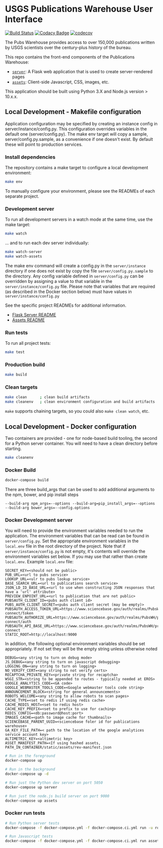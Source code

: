 # USGS Publications Warehouse User Interface

[![Build Status](https://travis-ci.com/usgs/pubswh-ui.svg?branch=master)](https://travis-ci.com/usgs/pubswh-ui)
[![Codacy Badge](https://api.codacy.com/project/badge/Grade/1f1df7eea3b04596bdb66fcaccb095e1)](https://www.codacy.com/app/usgs_wma_dev/pubswh-ui?utm_source=github.com&amp;utm_medium=referral&amp;utm_content=usgs/pubswh-ui&amp;utm_campaign=Badge_Grade)
[![codecov](https://codecov.io/gh/usgs/pubswh-ui/branch/master/graph/badge.svg)](https://codecov.io/gh/usgs/pubswh-ui)

The Pubs Warehouse provides access to over 150,000 publications written by USGS
scientists over the century-plus history of the bureau.

This repo contains the front-end components of the Publications Warehouse:

- [`server`](server): A Flask web application that is used to create server-rendered pages
- [`assets`](assets): Client-side Javascript, CSS, images, etc.

This application should be built using Python 3.X and Node.js version > 10.x.x.

## Local Development - Makefile configuration
Application configuration may be specified by creating an instance config in server/instance/config.py. This 
configuration overrides variables in the default one (server/config.py). The make env target will copy a 
sample, server/config.py.sample, as a convenience if one doesn't exist. By default these will point to 
production services.

### Install dependencies

The repository contains a make target to configure a local development environment:

```bash
make env
```

To manually configure your environment, please see the READMEs of each separate project.

### Development server

To run all development servers in a watch mode at the same time, use the make target:

```bash
make watch
```

... and to run each dev server individually:

```bash
make watch-server
make watch-assets
```

The make env command will create a config.py in the ```server/instance``` directory if one
does not exist by copy the file ```server/config.py.sample``` to the directory. Any config
variable defined in ```server/config.py``` can be overridden by assigning a value
to that variable in the ```server/instance/config.py``` file. Please note that
variables that are required (as described in the Docker section below) must have
values in ```server/instance/config.py```

See the specific project READMEs for additional information.

- [Flask Server README](./server/README.md)
- [Assets README](./assets/README.md)

### Run tests

To run all project tests:

```bash
make test
```

### Production build

```bash
make build
```

### Clean targets

```bash
make clean      ; clean build artifacts
make cleanenv   ; clean environment configuration and build artifacts
```

`make` supports chaining targets, so you could also `make clean watch`, etc.

## Local Development - Docker configuration

Two containers are provided - one for node-based build tooling, the second for
a Python server container. You will need to have a clean directory before starting.
```bash
make cleanenv
```
### Docker Build

```bash
docker-compose build
```
There are three build_args that can be used to add additional arguments to the npm, bower, and pip install steps
```text
--build-arg npm_args=--options --build-arg=pip_install_args=--options --build-arg bower_args=--config.options
```

### Docker Development server

You will need to provide the environment variables needed to run the application. The environment variables that
can be read can be found in ```server/config.py```. Set the appropriate environment
variables in the `local.env` file in the root directory of the project.  Note that if ```server/instance/config.py```
is not empty, it's contents will override the environment variables set below. If you may use that rather than create
```local.env```. Example `local.env` file:
```text
SECRET_KEY=<should not be public>
PUB_URL=<url to pubs service>
LOOKUP_URL=<ulr to pubs lookup service>
BASE_SEARCH_URL=<url to publications search service>
JSON_LD_ID_BASE_URL=<url to use when constructing JSON responses that have a 'url' attribute>
PREVIEW_ENPOINT_URL=<url to publication that are not public>
PUBSAUTH_CLIENT_ID=<pubs auth client id>
PUBS_AUTH_CLIENT_SECRET=<pubs auth client secret (may be empty)>
PUBSAUTH_ACCESS_TOKEN_URL=https://www.sciencebase.gov/auth/realms/PubsWH/protocol/openid-connect/token
PUBSAUTH_AUTHORIZE_URL=https://www.sciencebase.gov/auth/realms/PubsWH/protocol/openid-connect/auth
PUBSAUTH_API_BASE_URL=https://www.sciencebase.gov/auth/realms/PubsWH/protocol/openid-connect
STATIC_ROOT=http://localhost:9000
```

In addition, the following optional environment variables should be set appropriately. If not set they will be
the empty string unless otherwise noted
```text
DEBUG=<any string to turn on debug mode>
JS_DEBUG=<any string to turn on javascript debugging>
LOGGING_ON=<any string to turn on logging>
NO_VERIFY_CERT=<any string to not verify certs>
RECAPTCHA_PRIVATE_KEY=<private string for recaptcha>
WSGI_STR=<string to be appended to routes - typically needed at EROS>
GOOGLE_ANALYTICS_CODE=<GA code>
GOOGLE_WEBMASTER_TOOLS_CODE=<Google webmaster tools code string>
ANNOUNCEMENT_BLOCK=<string for general announcements>
ROBOTS_WELCOME=<any string to allow robots to scan pages>
CACHE_TYPE=<set to redis if using redis cache>
CACHE_REDIS_HOST=<set to redis host>
CACHE_KEY_PREFIX=<set to prefix to use for caching>
REDIS_CONFIG=<db:password@host:port>
IMAGES_CACHE=<path to image cache for thumbnails>
SCIENCEBASE_PARENT_UUID=<sciencebase foler id for publications warehouse>
GA_KEY_FILE_PATH=< path to the location of the google analytices service account key>
ALTIMETRIC_KEY=<altimetric key>
ASSET_MANIFEST_PATH=<If using hashed assets, PATH_IN_CONTAINER/static/assets/rev-manifest.json
```
```bash
# Run in the foreground
docker-compose up

# Run in the background
docker-compose up -d

# Run just the Python dev server on port 5050
docker-compose up server

# Run just the node.js build server on port 9000
docker-compose up assets
```

### Docker run tests

```bash
# Run Python server tests
docker-compose -f docker-compose.yml -f docker-compose.ci.yml run -u root server

# Run Javascript tests
docker-compose -f docker-compose.yml -f docker-compose.ci.yml run assets
```